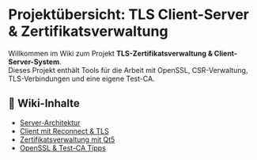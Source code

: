 # Projektübersicht: TLS Client-Server & Zertifikatsverwaltung

Willkommen im Wiki zum Projekt **TLS-Zertifikatsverwaltung & Client-Server-System**.  
Dieses Projekt enthält Tools für die Arbeit mit OpenSSL, CSR-Verwaltung, TLS-Verbindungen und eine eigene Test-CA.

## 📄 Wiki-Inhalte

- [Server-Architektur](server-architektur.md)
- [Client mit Reconnect & TLS](client-reconnect.md)
- [Zertifikatsverwaltung mit Qt5](certmanager-ui.md)
- [OpenSSL & Test-CA Tipps](openssl-ca-tipps.md)

